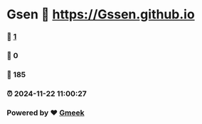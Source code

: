 # Gsen :link: https://Gssen.github.io 
### :page_facing_up: [1](https://Gssen.github.io/tag.html) 
### :speech_balloon: 0 
### :hibiscus: 185 
### :alarm_clock: 2024-11-22 11:00:27 
### Powered by :heart: [Gmeek](https://github.com/Meekdai/Gmeek)
